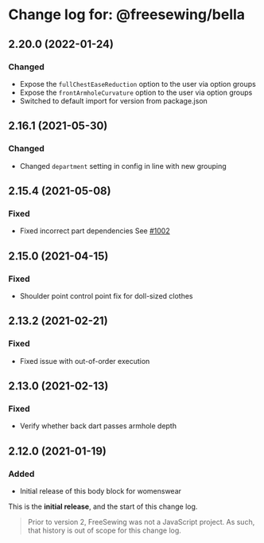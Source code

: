 # Change log for: @freesewing/bella


## 2.20.0 (2022-01-24)

### Changed

 - Expose the `fullChestEaseReduction` option to the user via option groups
 - Expose the `frontArmholeCurvature` option to the user via option groups
 - Switched to default import for version from package.json

## 2.16.1 (2021-05-30)

### Changed

 - Changed `department` setting in config in line with new grouping

## 2.15.4 (2021-05-08)

### Fixed

 - Fixed incorrect part dependencies See [#1002](https://github.com/freesewing/freesewing/issues/1002)

## 2.15.0 (2021-04-15)

### Fixed

 - Shoulder point control point fix for doll-sized clothes

## 2.13.2 (2021-02-21)

### Fixed

 - Fixed issue with out-of-order execution

## 2.13.0 (2021-02-13)

### Fixed

 - Verify whether back dart passes armhole depth

## 2.12.0 (2021-01-19)

### Added

 - Initial release of this body block for womenswear


This is the **initial release**, and the start of this change log.

> Prior to version 2, FreeSewing was not a JavaScript project.
> As such, that history is out of scope for this change log.

